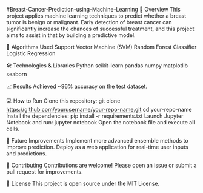 #Breast-Cancer-Prediction-using-Machine-Learning
📌 Overview This project applies machine learning techniques to predict whether a breast tumor is benign or malignant. Early detection of breast cancer can significantly increase the chances of successful treatment, and this project aims to assist in that by building a predictive model.

🚀 Algorithms Used
    Support Vector Machine (SVM)
    Random Forest Classifier
    Logistic Regression

🛠️ Technologies & Libraries Python scikit-learn pandas numpy matplotlib seaborn

📈 Results Achieved ~96% accuracy on the test dataset.

💻 How to Run
   Clone this repository: git clone https://github.com/yourusername/your-repo-name.git cd your-repo-name
   Install the dependencies: pip install -r requirements.txt
   Launch Jupyter Notebook and run: jupyter notebook
   Open the notebook file and execute all cells.

🌱 Future Improvements 
    Implement more advanced ensemble methods to improve prediction. 
    Deploy as a web application for real-time user inputs and predictions.

🤝 Contributing Contributions are welcome! Please open an issue or submit a pull request for improvements.

📜 License This project is open source under the MIT License.
